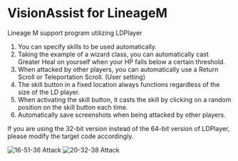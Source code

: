 # VisionAssist for LineageM
Lineage M support program utilizing LDPlayer

1. You can specify skills to be used automatically.
2. Taking the example of a wizard class, you can automatically cast Greater Heal on yourself when your HP falls below a certain threshold.
3. When attacked by other players, you can automatically use a Return Scroll or Teleportation Scroll. (User setting)
4. The skill button in a fixed location always functions regardless of the size of the LD player.
5. When activating the skill button, it casts the skill by clicking on a random position on the skill button each time.
6. Automatically save screenshots when being attacked by other players.

If you are using the 32-bit version instead of the 64-bit version of LDPlayer, please modify the target code accordingly.

![16-51-36 Attack](https://github.com/KR-JHJang/VisionAssist_LineageM/assets/39401669/2deedea3-8c6b-4330-aac0-1571ef6ee600)
![20-32-38 Attack](https://github.com/KR-JHJang/VisionAssist_LineageM/assets/39401669/24dbf619-475b-4663-b48c-7c85d114ac80)
